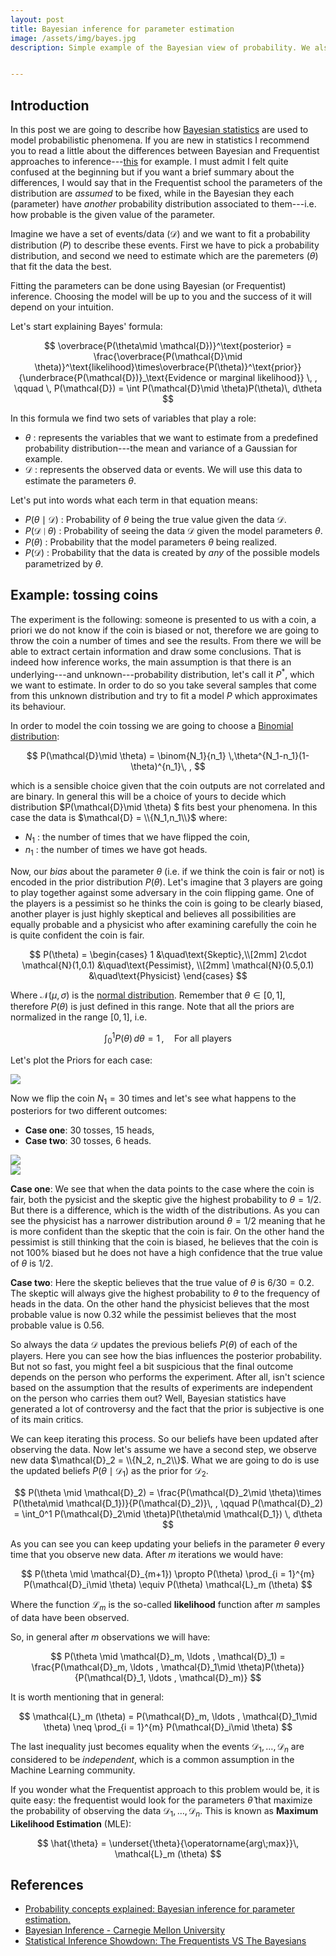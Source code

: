 ```yaml
---
layout: post
title: Bayesian inference for parameter estimation
image: /assets/img/bayes.jpg
description: Simple example of the Bayesian view of probability. We also show how the prior beliefs about the phenomena influence the posterior in the case of tossing coins. 


---
```

## Introduction

In this post we are going to describe how [Bayesian statistics](https://en.wikipedia.org/wiki/Bayesian_statistics) are used to model probabilistic phenomena. If you are new in statistics I recommend you to read a little about the differences between Bayesian and Frequentist approaches to inference---[this](https://ocw.mit.edu/courses/mathematics/18-05-introduction-to-probability-and-statistics-spring-2014/readings/MIT18_05S14_Reading20.pdf) for example. I must admit I felt quite confused at the beginning but if you want a brief summary about the differences, I would say that in the Frequentist school the parameters of the distribution are *assumed* to be fixed, while in the Bayesian they each (parameter) have *another* probability distribution associated to them---i.e. how probable is the given value of the parameter. 


Imagine we have a set of events/data ($\mathcal{D}$) and we want to fit a probability distribution ($P$) to describe these
events. First we have to pick a probability distribution, and second we need to estimate 
which are the paremeters ($\theta$) that fit the data the best.

Fitting the parameters can be done using Bayesian (or Frequentist) inference. Choosing the model will be 
up to you and the success of it will depend on your intuition.

Let's start explaining Bayes' formula:


$$
\overbrace{P(\theta\mid \mathcal{D})}^\text{posterior} = \frac{\overbrace{P(\mathcal{D}\mid \theta)}^\text{likelihood}\times\overbrace{P(\theta)}^\text{prior}}{\underbrace{P(\mathcal{D})}_\text{Evidence or marginal likelihood}} \, , \qquad \,  P(\mathcal{D}) = \int P(\mathcal{D}\mid 
\theta)P(\theta)\, d\theta
$$

In this formula we find two sets of variables that play a role:
- $\theta$ : represents the variables that we want to estimate from a predefined probability distribution---the mean and variance of a Gaussian for example.
- $\mathcal{D}$ : represents the observed data or events. We will use this data to estimate the parameters $\theta$.

Let's put into words what each term in that equation means:
- $P(\theta \mid \mathcal{D})$ : Probability of $\theta$ being the true value given the data $\mathcal{D}$.
- $P( \mathcal{D} \mid \theta)$ : Probability of seeing the data $\mathcal{D}$ given the model parameters $\theta$.
- $P(\theta)$ : Probability that the model parameters $\theta$ being realized. 
- $P(\mathcal{D})$ : Probability that the data is created by *any* of the possible models parametrized by $\theta$. 

## Example: tossing coins

The experiment is the following: someone is presented to us with a coin, a priori we do not know if the coin is biased or not, therefore we are going to throw the coin a number of times and see the results. From there we will be able to extract certain information and draw some conclusions.
That is indeed how inference works, the main assumption is that there is an underlying---and unknown---probability distribution, let's call it $P^*$, which we want to estimate. In order to do so you take several samples that come from this unknown distribution and try to fit a model $P$ which approximates its behaviour.

In order to model the coin tossing we are going to choose a [Binomial distribution](https://en.wikipedia.org/wiki/Binomial_distribution):

$$
P(\mathcal{D}\mid \theta) = \binom{N_1}{n_1} \,\theta^{N_1-n_1}(1-\theta)^{n_1}\, ,
$$

which is a sensible choice given that the coin outputs are not correlated and are binary. In general this will be a choice of yours to decide which distribution $P(\mathcal{D}\mid \theta) $ fits best your phenomena.
In this case the data is $\mathcal{D} = \\{N_1,n_1\\}$ where:
- $N_1$ : the number of times that we have flipped the coin,
- $n_1$ : the number of times we have got heads.

Now, our *bias* about the parameter $\theta$ (i.e. if we think the coin is fair or not) is encoded in the prior distribution $P(\theta)$. Let's imagine that 3 players are going to play together against some adversary in the coin flipping game. One of the players is a pessimist so he thinks the coin is going to be clearly biased, another player is just highly skeptical and believes all possibilities are equally probable and a physicist who after examining carefully the coin he is quite confident the coin is fair.

$$
P(\theta) =       \begin{cases}
       1 &\quad\text{Skeptic},\\[2mm]
       2\cdot \mathcal{N}(1,0.1) &\quad\text{Pessimist}, \\[2mm]
        \mathcal{N}(0.5,0.1) &\quad\text{Physicist}
     \end{cases}
$$

Where $\mathcal{N}(\mu,\sigma)$ is the [normal distribution](https://en.wikipedia.org/wiki/Normal_distribution). Remember that $\theta \in [0,1]$, therefore $P(\theta)$ is just defined in this range. Note that all the priors are normalized in the range $[0,1]$, i.e.

$$
\int_0^1 P(\theta)\, d\theta = 1\, , \quad \text{For all players}
$$

Let's plot the Priors for each case:

<img class="img-fluid center" src="{{ site.baseurl }}/assets/img/prior.png">

Now we flip the coin $N_1 = 30$ times and let's see what happens to the posteriors for two different outcomes: 
- **Case one**: 30 tosses, 15 heads,
- **Case two**: 30 tosses, 6 heads.

<div class="row mt-5">
    <div class="col-sm mt-3 mt-md-0">
        <img class="img-fluid img-responsive" src="{{ site.baseurl }}/assets/img/Bayes_30_15.png">
    </div>
    <div class="col-sm mt-3 mt-md-0">
        <img class="img-fluid img-responsive" src="{{ site.baseurl }}/assets/img/Bayes_30_6.png">
    </div>
</div>


**Case one**: We see that when the data points to the case where the coin is fair, both the pysicist and the skeptic give the highest probability to $\theta = 1/2$. But there is a difference, which is the width of the distributions. As you can see the physicist has a narrower distribution around $\theta = 1/2$ meaning that he is more confident than the skeptic that the coin is fair. On the other hand the pessimist is still thinking that the coin is biased, he believes that the coin is not 100% biased but he does not have a high confidence that the true value of $\theta$ is $1/2$.

**Case two**: Here the skeptic believes that the true value of $\theta$ is $6/30=0.2$. The skeptic will always give the highest probability to $\theta$ to the frequency of heads in the data. On the other hand the physicist believes that the most probable value is now $0.32$ while the pessimist believes that the most probable value is $0.56$. 

So always the data $\mathcal{D}$ updates the previous beliefs $P(\theta)$ of each of the players. Here you can see how the bias influences the posterior probability. But not so fast, you might feel a bit suspicious that the final outcome depends on the person who performs the experiment. After all, isn't science based on the assumption that the results of experiments are independent on the person who carries them out? Well, Bayesian statistics have generated a lot of controversy and the fact that the prior is subjective is one of its main critics. 

We can keep iterating this process. So our beliefs have been updated after observing the data. Now let's assume we have a second step, we observe new data $\mathcal{D}_2 = \\{N_2, n_2\\}$. What we are going to do is use the updated beliefs $P(\theta\mid \mathcal{D}_1)$ as the prior for $\mathcal{D}_2$. 

$$
P(\theta \mid \mathcal{D}_2) = \frac{P(\mathcal{D}_2\mid \theta)\times P(\theta\mid \mathcal{D_1})}{P(\mathcal{D}_2)}\, , \qquad P(\mathcal{D}_2) = \int_0^1 P(\mathcal{D}_2\mid \theta)P(\theta\mid \mathcal{D_1}) \, d\theta
$$

As you can see you can keep updating your beliefs in the parameter $\theta$ every time that you observe new data.
After $m$ iterations we would have:

$$
P(\theta \mid \mathcal{D}_{m+1}) \propto P(\theta) \prod_{i = 1}^{m} P(\mathcal{D}_i\mid \theta) \equiv  P(\theta) \mathcal{L}_m (\theta)
$$  

Where the function $\mathcal{L}_m$ is the so-called **likelihood** function after $m$ samples of data have been observed.

So, in general after $m$ observations we will have:

$$
P(\theta \mid \mathcal{D}_m, \ldots , \mathcal{D}_1) = \frac{P(\mathcal{D}_m, \ldots , \mathcal{D}_1\mid \theta)P(\theta)}{P(\mathcal{D}_1, \ldots , \mathcal{D}_m)}
$$

It is worth mentioning that in general:

$$
\mathcal{L}_m (\theta) = P(\mathcal{D}_m, \ldots , \mathcal{D}_1\mid \theta) \neq \prod_{i = 1}^{m} P(\mathcal{D}_i\mid \theta) 
$$

The last inequality just becomes equality when the events $\mathcal{D}_1,\ldots, \mathcal{D}_n$ are considered to be *independent*, which is a common assumption in the Machine Learning community.

If you wonder what the Frequentist approach to this problem would be, it is quite easy: the frequentist would look for the parameters $\hat{\theta}$ that maximize the probability of observing the data $\mathcal{D}_1, \ldots, \mathcal{D}_n$. This is known as **Maximum Likelihood Estimation** (MLE):

$$
\hat{\theta} = \underset{\theta}{\operatorname{arg\;max}}\,  \mathcal{L}_m (\theta)
$$

## References 

- [Probability concepts explained: Bayesian inference for parameter estimation.](https://towardsdatascience.com/probability-concepts-explained-bayesian-inference-for-parameter-estimation-90e8930e5348)
- [Bayesian Inference - Carnegie Mellon University](http://www.stat.cmu.edu/~larry/=sml/Bayes.pdf)
- [Statistical Inference Showdown: The Frequentists VS The Bayesians](https://www.freecodecamp.org/news/statistical-inference-showdown-the-frequentists-vs-the-bayesians-4c1c986f25de/)
